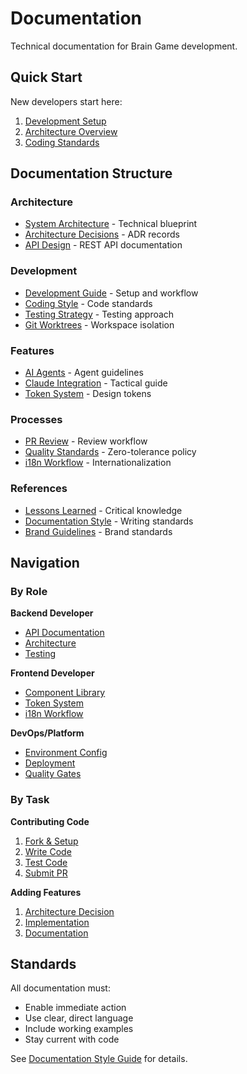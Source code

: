 # Documentation

Technical documentation for Brain Game development.

## Quick Start

New developers start here:
1. [Development Setup](./development/DEVELOPMENT.md)
2. [Architecture Overview](./architecture/ARCHITECTURE.md)
3. [Coding Standards](./development/CODING_STYLE.md)

## Documentation Structure

### Architecture
- [System Architecture](./architecture/ARCHITECTURE.md) - Technical blueprint
- [Architecture Decisions](./architecture/adr/) - ADR records
- [API Design](./api/API.md) - REST API documentation

### Development
- [Development Guide](./development/DEVELOPMENT.md) - Setup and workflow
- [Coding Style](./development/CODING_STYLE.md) - Code standards
- [Testing Strategy](./development/TESTING.md) - Testing approach
- [Git Worktrees](./development/WORKTREES.md) - Workspace isolation

### Features
- [AI Agents](./features/AGENTS.md) - Agent guidelines
- [Claude Integration](./features/CLAUDE.md) - Tactical guide
- [Token System](./features/TOKEN_SYSTEM.md) - Design tokens

### Processes
- [PR Review](./processes/PR_REVIEW_PROCESS.md) - Review workflow
- [Quality Standards](./processes/QUALITY.md) - Zero-tolerance policy
- [i18n Workflow](./processes/I18N_WORKFLOW.md) - Internationalization

### References
- [Lessons Learned](./LESSONS.md) - Critical knowledge
- [Documentation Style](./DOCUMENTATION_STYLE_GUIDE.md) - Writing standards
- [Brand Guidelines](./brand/BRAND.md) - Brand standards

## Navigation

### By Role

**Backend Developer**
- [API Documentation](./api/API.md)
- [Architecture](./architecture/ARCHITECTURE.md)
- [Testing](./development/TESTING.md)

**Frontend Developer**
- [Component Library](/packages/bgui/)
- [Token System](./features/TOKEN_SYSTEM.md)
- [i18n Workflow](./processes/I18N_WORKFLOW.md)

**DevOps/Platform**
- [Environment Config](/apps/product/ENVIRONMENT_CONFIGURATION.md)
- [Deployment](/apps/product/APP_STORE_SUBMISSION.md)
- [Quality Gates](./processes/QUALITY.md)

### By Task

**Contributing Code**
1. [Fork & Setup](./development/DEVELOPMENT.md)
2. [Write Code](./development/CODING_STYLE.md)
3. [Test Code](./development/TESTING.md)
4. [Submit PR](./processes/PR_REVIEW_PROCESS.md)

**Adding Features**
1. [Architecture Decision](./architecture/adr/adr-template.md)
2. [Implementation](./development/DEVELOPMENT.md)
3. [Documentation](./DOCUMENTATION_STYLE_GUIDE.md)

## Standards

All documentation must:
- Enable immediate action
- Use clear, direct language
- Include working examples
- Stay current with code

See [Documentation Style Guide](./DOCUMENTATION_STYLE_GUIDE.md) for details.